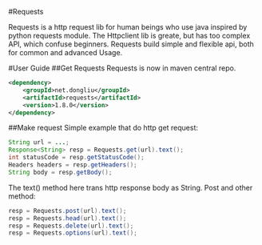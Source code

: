 #Requests

Requests is a http request lib for human beings who use java inspired by python requests module.
The Httpclient lib is greate, but has too complex API, which confuse beginners. Requests build simple and flexible api, both for common and advanced Usage.

#User Guide
##Get Requests
Requests is now in maven central repo.
```xml
<dependency>
    <groupId>net.dongliu</groupId>
    <artifactId>requests</artifactId>
    <version>1.8.0</version>
</dependency>
```
##Make request
Simple example that do http get request:
```java
String url = ...;
Response<String> resp = Requests.get(url).text();
int statusCode = resp.getStatusCode();
Headers headers = resp.getHeaders();
String body = resp.getBody();
```
The text() method here trans http response body as String.
Post and other method:
```java
resp = Requests.post(url).text();
resp = Requests.head(url).text();
resp = Requests.delete(url).text();
resp = Requests.options(url).text();
```
